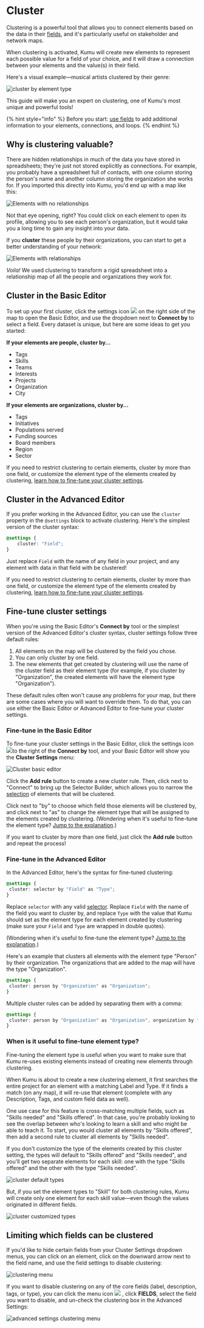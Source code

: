 # Cluster

Clustering is a powerful tool that allows you to connect elements based on the data in their [fields](fields.md), and it's particularly useful on stakeholder and network maps.

When clustering is activated, Kumu will create new elements to represent each possible value for a field of your choice, and it will draw a connection between your elements and the value(s) in their field.

Here's a visual example—musical artists clustered by their genre:

![cluster by element type](../images/artists-clustered-by-genre.png)

This guide will make you an expert on clustering, one of Kumu's most unique and powerful tools!

{% hint style="info" %}
Before you start: [use fields](fields.md) to add additional information to your elements, connections, and loops.
{% endhint %}

## Why is clustering valuable?

There are hidden relationships in much of the data you have stored in spreadsheets; they're just not stored explicitly as connections. For example, you probably have a spreadsheet full of contacts, with one column storing the person's name and another column storing the organization she works for. If you imported this directly into Kumu, you'd end up with a map like this:

![Elements with no relationships](../images/cluster-before-final.png)

Not that eye opening, right? You could click on each element to open its profile, allowing you to see each person's organization, but it would take you a long time to gain any insight into your data.

If you **cluster** these people by their organizations, you can start to get a better understanding of your network:

![Elements with relationships](../images/cluster-after-final.png)

_Voila!_ We used clustering to transform a rigid spreadsheet into a relationship map of all the people and organizations they work for.

## Cluster in the Basic Editor

To set up your first cluster, click the settings icon ![](../icons/sliders-h.svg) on the right side of the map to open the Basic Editor, and use the dropdown next to **Connect by** to select a field. Every dataset is unique, but here are some ideas to get you started:

**If your elements are people, cluster by...**

* Tags
* Skills
* Teams
* Interests
* Projects
* Organization
* City

**If your elements are organizations, cluster by...**

* Tags
* Initiatives
* Populations served
* Funding sources
* Board members
* Region
* Sector

If you need to restrict clustering to certain elements, cluster by more than one field, or customize the element type of the elements created by clustering, [learn how to fine-tune your cluster settings](clustering.md#fine-tune-cluster-settings).

## Cluster in the Advanced Editor

If you prefer working in the Advanced Editor, you can use the `cluster` property in the `@settings` block to activate clustering. Here's the simplest version of the cluster syntax:

```scss
@settings {
    cluster: "Field";
}
```

Just replace `Field` with the name of any field in your project, and any element with data in that field with be clustered!

If you need to restrict clustering to certain elements, cluster by more than one field, or customize the element type of the elements created by clustering, [learn how to fine-tune your cluster settings](clustering.md#fine-tune-cluster-settings).

## Fine-tune cluster settings

When you're using the Basic Editor's **Connect by** tool or the simplest version of the Advanced Editor's cluster syntax, cluster settings follow three default rules:

1. All elements on the map will be clustered by the field you chose.
2. You can only cluster by one field.
3. The new elements that get created by clustering will use the name of the cluster field as their element type (for example, if you cluster by "Organization", the created elements will have the element type "Organization").

These default rules often won't cause any problems for your map, but there are some cases where you will want to override them. To do that, you can use either the Basic Editor or Advanced Editor to fine-tune your cluster settings.

### Fine-tune in the Basic Editor

To fine-tune your cluster settings in the Basic Editor, click the settings icon ![](../icons/sliders-h.svg)to the right of the **Connect by** tool, and your Basic Editor will show you the **Cluster Settings** menu:

![Cluster basic editor](../images/overview-cluster.png)

Click the **Add rule** button to create a new cluster rule. Then, click next to "Connect" to bring up the Selector Builder, which allows you to narrow the [selection](../overview/advanced-editor-hub/selectors.md) of elements that will be clustered.

Click next to "by" to choose which field those elements will be clustered by, and click next to "as" to change the element type that will be assigned to the elements created by clustering. (Wondering when it's useful to fine-tune the element type? [Jump to the explanation](clustering.md#when-is-it-useful-to-fine-tune-element-type).)

If you want to cluster by more than one field, just click the **Add rule** button and repeat the process!

### Fine-tune in the Advanced Editor

In the Advanced Editor, here's the syntax for fine-tuned clustering:

```scss
@settings {
 cluster: selector by "Field" as "Type";
}
```

Replace `selector` with any valid [selector](../overview/advanced-editor-hub/selectors.md). Replace `Field` with the name of the field you want to cluster by, and replace `Type` with the value that Kumu should set as the element type for each element created by clustering (make sure your `Field` and `Type` are wrapped in double quotes).

(Wondering when it's useful to fine-tune the element type? [Jump to the explanation](clustering.md#when-is-it-useful-to-fine-tune-element-type).)

Here's an example that clusters all elements with the element type "Person" by their organization. The organizations that are added to the map will have the type "Organization".

```scss
@settings {
 cluster: person by "Organization" as "Organization";
}
```

Multiple cluster rules can be added by separating them with a comma:

```scss
@settings {
 cluster: person by "Organization" as "Organization", organization by "Sector" as "Sector";
}
```

### When is it useful to fine-tune element type?

Fine-tuning the element type is useful when you want to make sure that Kumu re-uses existing elements instead of creating new elements through clustering.

When Kumu is about to create a new clustering element, it first searches the entire project for an element with a matching Label and Type. If it finds a match (on any map), it will re-use that element (complete with any Description, Tags, and custom field data as well).

One use case for this feature is cross-matching multiple fields, such as "Skills needed" and "Skills offered". In that case, you're probably looking to see the overlap between who's looking to learn a skill and who might be able to teach it. To start, you would cluster all elements by "Skills offered", then add a second rule to cluster all elements by "Skills needed".

If you don't customize the type of the elements created by this cluster setting, the types will default to "Skills offered" and "Skills needed", and you'll get two separate elements for each skill: one with the type "Skills offered" and the other with the type "Skills needed".

![cluster default types](../images/cluster-default-type.png)

But, if you set the element types to "Skill" for both clustering rules, Kumu will create only one element for each skill value—even though the values originated in different fields.

![cluster customized types](../images/cluster-customized-type.png)

## Limiting which fields can be clustered

If you'd like to hide certain fields from your Cluster Settings dropdown menus, you can click on an element, click on the downward arrow next to the field name, and use the field settings to disable clustering:

![clustering menu](../images/clustering-menu.jpg)

If you want to disable clustering on any of the core fields (label, description, tags, or type), you can click the menu icon ![](../icons/bars.svg) , click **FIELDS**, select the field you want to disable, and un-check the clustering box in the Advanced Settings:

![advanced settings clustering menu](../images/clustering-menu-advanced.png)
